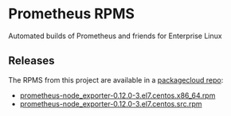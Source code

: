 # Prometheus RPMS
Automated builds of Prometheus and friends for Enterprise Linux

## Releases
The RPMS from this project are available in a [packagecloud repo](https://packagecloud.io/promethean/prometheus):

* [prometheus-node_exporter-0.12.0-3.el7.centos.x86_64.rpm](https://packagecloud.io/promethean/prometheus/packages/el/7/prometheus-node_exporter-0.12.0-3.el7.centos.x86_64.rpm)
* [prometheus-node_exporter-0.12.0-3.el7.centos.src.rpm](https://packagecloud.io/promethean/prometheus/packages/el/7/prometheus-node_exporter-0.12.0-3.el7.centos.src.rpm)
